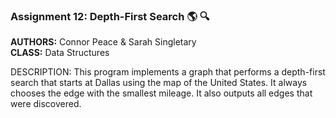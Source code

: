 ### Assignment 12: Depth-First Search :earth_americas: :mag:

<b>AUTHORS:</b> Connor Peace & Sarah Singletary<br>
<b>CLASS:</b> Data Structures<br>

DESCRIPTION: 
This program implements a graph that performs a depth-first search that starts at Dallas using 
the map of the United States. It always chooses the edge with the smallest mileage. It also 
outputs all edges that were discovered. 

